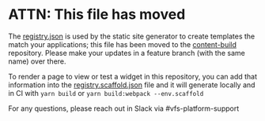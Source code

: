 # ATTN: This file has moved

The [registry.json](https://github.com/department-of-veterans-affairs/content-build/blob/master/src/applications/registry.json) is used by the static site generator to create templates the match your applications; this file has been moved to the [content-build](https://github.com/department-of-veterans-affairs/content-build/) repository. Please make your updates in a feature branch (with the same name) over there.

To render a page to view or test a widget in this repository, you can add that information into the [registry.scaffold.json](https://github.com/department-of-veterans-affairs/vets-website/blob/master/src/applications/registry.scaffold.json) file and it will generate locally and in CI with `yarn build` or `yarn build:webpack --env.scaffold`

For any questions, please reach out in Slack via #vfs-platform-support
